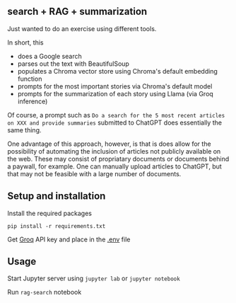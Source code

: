 ## search + RAG + summarization

Just wanted to do an exercise using different tools.  

In short, this
- does a Google search
- parses out the text with BeautifulSoup
- populates a Chroma vector store using Chroma's default embedding function
- prompts for the most important stories via Chroma's default model
- prompts for the summarization of each story using Llama (via Groq inference)

Of course, a prompt such as `Do a search for the 5 most recent articles on XXX and provide summaries` submitted to ChatGPT does essentially the same thing.

One advantage of this approach, however, is that is does allow for the possibility of automating the inclusion of articles not publicly available on the web.  These may consist of propriatary documents or documents behind a paywall, for example.  One can manually upload articles to ChatGPT, but that may not be feasible with a large number of documents.

## Setup and installation

Install the required packages
```
pip install -r requirements.txt
```

Get [Groq](https://console.groq.com/home) API key and place in the [.env](../.env-example) file

## Usage

Start Jupyter server using
`jupyter lab` or `jupyter notebook`

Run `rag-search` notebook
